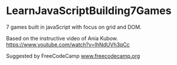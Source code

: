 # LearnJavaScriptBuilding7Games

7 games built in javaScript with focus on grid and DOM.

Based on the instructive video of Ania Kubow.
https://www.youtube.com/watch?v=lhNdUVh3qCc

Suggested by FreeCodeCamp
www.freecodecamp.org
